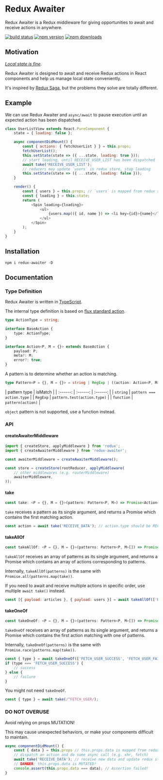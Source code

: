 # Redux Awaiter
Redux Awaiter is a Redux middleware for giving opportunities to await and receive actions in anywhere.

[![build status](https://img.shields.io/travis/yenshih/redux-awaiter/master.svg?style=flat-square)](https://travis-ci.org/yenshih/redux-awaiter)
[![npm version](https://img.shields.io/npm/v/redux-awaiter.svg?style=flat-square)](https://www.npmjs.com/package/redux-awaiter)
[![npm downloads](https://img.shields.io/npm/dm/redux-awaiter.svg?style=flat-square)](https://www.npmjs.com/package/redux-awaiter)

## Motivation

*[Local state is fine](https://medium.com/@dan_abramov/you-might-not-need-redux-be46360cf367)*.

Redux Awaiter is designed to await and receive Redux actions in React components and help us manage local state conveniently.

It's inspired by [Redux Saga](https://github.com/redux-saga/redux-saga/), but the problems they solve are totally different.

## Example

We can use Redux Awaiter and `async/await` to pause execution until an expected action has been dispatched.

```javascript
class UserListView extends React.PureComponent {
    state = { loading: false };

    async componentDidMount() {
        const { actions: { fetchUserList } } = this.props;
        fetchUserList();
        this.setState(state => ({ ...state, loading: true }));
        // start loading, until RECEIVE_USER_LIST has been dispatched
        await take('RECEIVE_USER_LIST');
        // reducers may update `users` in redux store, stop loading
        this.setState(state => ({ ...state, loading: false }));
    }

    render() {
        const { users } = this.props; // `users` is mapped from redux store
        const { loading } = this.state;
        return (
            <Spin loading={loading}>
                <ul>
                    {users.map(({ id, name }) => <li key={id}>{name}</li>)}
                </ul>
            </Spin>
        );
    }
}
```

## Installation

```
npm i redux-awaiter -D
```

## Documentation

### Type Definition

Redux Awaiter is written in [TypeScript](http://www.typescriptlang.org/).

The internal type definition is based on [flux standard action](https://github.com/acdlite/flux-standard-action).

```typescript
type ActionType = string;

interface BaseAction {
    type: ActionType;
}

interface Action<P, M = {}> extends BaseAction {
    payload: P;
    meta?: M;
    error?: true;
}
```

A pattern is to determine whether an action is matching.

```typescript
type Pattern<P = {}, M = {}> = string | RegExp | ((action: Action<P, M>) => boolean);
```

| pattern type | isMatch |
| :------: | :------: | :------: |
| `string` | `pattern === action.type` |
| `RegExp` | `pattern.test(action.type)` |
| `function` | `pattern(action)` |

`object` pattern is not supported, use a function instead.

### API

#### createAwaiterMiddleware

```javascript
import { createStore, applyMiddleware } from 'redux';
import { createAwaiterMiddleware } from 'redux-awaiter';

const awaiterMiddleware = createAwaiterMiddleware();

const store = createStore(rootReducer, applyMiddleware(
    // other middlewares (e.g. routerMiddleware)
    awaiterMiddleware,
));
```

#### take

```typescript
const take: <P = {}, M = {}>(pattern: Pattern<P, M>) => Promise<Action<P, M>>;
```

`take` receives a pattern as its single argument, and returns a Promise which contains the first matching action.

```javascript
const action = await take('RECEIVE_DATA'); // action.type should be RECEIVE_DATA
```

#### takeAllOf

```typescript
const takeAllOf: <P = {}, M = {}>(patterns: Pattern<P, M>[]) => Promise<Action<P, M>[]>;
```

`takeAllOf` receives an array of patterns as its single argument, and returns a Promise which contains an array of actions corresponding to patterns.

Internally, `takeAllOf(patterns)` is the same with `Promise.all(patterns.map(take))`.

If you need to await and receive multiple actions in specific order, use multiple `await take()` instead.

```javascript
const [{ payload: articles }, { payload: users }] = await takeAllOf(['RECEIVE_ARTICLES', 'RECEIVE_USERS']);
```

#### takeOneOf

```typescript
const takeOneOf: <P = {}, M = {}>(patterns: Pattern<P, M>[]) => Promise<Action<P, M>>;
```

`takeOneOf` receives an array of patterns as its single argument, and returns a Promise which contains the first action matching with one of patterns.

Internally, `takeOneOf(patterns)` is the same with `Promise.race(patterns.map(take))`.

```javascript
const { type } = await takeOneOf(['FETCH_USER_SUCCESS', 'FETCH_USER_FAILURE']);
if (type === 'FETCH_USER_SUCCESS') {
    // success
} else {
    // failure
}
```

You might not need `takeOneOf`.
```javascript
const { type } = await take(/^FETCH_USER/);
```

### DO NOT OVERUSE

Avoid relying on props MUTATION!

This may cause unexpected behaviors, or make your components difficult to maintain.

```javascript
async componentDidMount() {
    const { data } = this.props // this.props.data is mapped from redux store.
    // dispatch an action and do some async call (e.g. xhr, fetch)
    await take('RECEIVE_DATA'); // receive new data and update redux store by reducer
    // DANGER: this.props.data is MUTATED!
    console.assert(this.props.data === data); // Assertion failed!
}
```
